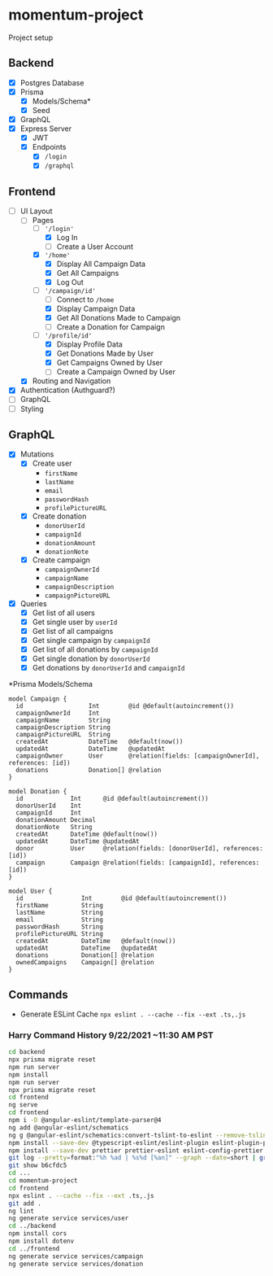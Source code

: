 # momentum-project

Project setup

## Backend

- [x] Postgres Database
- [x] Prisma
  - [x] Models/Schema\*
  - [x] Seed
- [x] GraphQL
- [x] Express Server
  - [x] JWT
  - [x] Endpoints
    - [x] `/login`
    - [x] `/graphql`

## Frontend

- [ ] UI Layout
  - [ ] Pages
    - [ ] `'/login'`
      - [x] Log In
      - [ ] Create a User Account
    - [x] `'/home'`
      - [x] Display All Campaign Data
      - [x] Get All Campaigns
      - [x] Log Out
    - [ ] `'/campaign/id'`
      - [ ] Connect to `/home`
      - [x] Display Campaign Data
      - [x] Get All Donations Made to Campaign
      - [ ] Create a Donation for Campaign
    - [ ] `'/profile/id'`
      - [x] Display Profile Data
      - [x] Get Donations Made by User
      - [x] Get Campaigns Owned by User
      - [ ] Create a Campaign Owned by User
  - [x] Routing and Navigation
- [x] Authentication (Authguard?)
- [ ] GraphQL
- [ ] Styling

## GraphQL

- [x] Mutations
  - [x] Create user
    - `firstName`
    - `lastName`
    - `email`
    - `passwordHash`
    - `profilePictureURL`
  - [x] Create donation
    - `donorUserId`
    - `campaignId`
    - `donationAmount`
    - `donationNote`
  - [x] Create campaign
    - `campaignOwnerId`
    - `campaignName`
    - `campaignDescription`
    - `campaignPictureURL`
- [x] Queries
  - [x] Get list of all users
  - [x] Get single user by `userId`
  - [x] Get list of all campaigns
  - [x] Get single campaign by `campaignId`
  - [x] Get list of all donations by `campaignId`
  - [x] Get single donation by `donorUserId`
  - [x] Get donations by `donorUserId` and `campaignId`

\*Prisma Models/Schema

```
model Campaign {
  id                  Int        @id @default(autoincrement())
  campaignOwnerId     Int
  campaignName        String
  campaignDescription String
  campaignPictureURL  String
  createdAt           DateTime   @default(now())
  updatedAt           DateTime   @updatedAt
  campaignOwner       User       @relation(fields: [campaignOwnerId], references: [id])
  donations           Donation[] @relation
}

model Donation {
  id             Int      @id @default(autoincrement())
  donorUserId    Int
  campaignId     Int
  donationAmount Decimal
  donationNote   String
  createdAt      DateTime @default(now())
  updatedAt      DateTime @updatedAt
  donor          User     @relation(fields: [donorUserId], references: [id])
  campaign       Campaign @relation(fields: [campaignId], references: [id])
}

model User {
  id                Int        @id @default(autoincrement())
  firstName         String
  lastName          String
  email             String
  passwordHash      String
  profilePictureURL String
  createdAt         DateTime   @default(now())
  updatedAt         DateTime   @updatedAt
  donations         Donation[] @relation
  ownedCampaigns    Campaign[] @relation
}
```

## Commands

- Generate ESLint Cache `npx eslint . --cache --fix --ext .ts,.js`

### Harry Command History 9/22/2021 ~11:30 AM PST

```bash
cd backend
npx prisma migrate reset
npm run server
npm install
npm run server
npx prisma migrate reset
cd frontend
ng serve
cd frontend
npm i -D @angular-eslint/template-parser@4
ng add @angular-eslint/schematics
ng g @angular-eslint/schematics:convert-tslint-to-eslint --remove-tslint-if-no-more-tslint-targets --ignore-existing-tslint-config
npm install --save-dev @typescript-eslint/eslint-plugin eslint-plugin-prettier
npm install --save-dev prettier prettier-eslint eslint-config-prettier
git log --pretty=format:"%h %ad | %s%d [%an]" --graph --date=short | grep harry | less
git show b6cfdc5
cd ...
cd momentum-project
cd frontend
npx eslint . --cache --fix --ext .ts,.js
git add .
ng lint
ng generate service services/user
cd ../backend
npm install cors
npm install dotenv
cd ../frontend
ng generate service services/campaign
ng generate service services/donation
```
